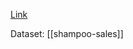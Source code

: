 
[Link](https://machinelearningmastery.com/exploratory-configuration-multilayer-perceptron-network-time-series-forecasting/)

Dataset: [[shampoo-sales]]



